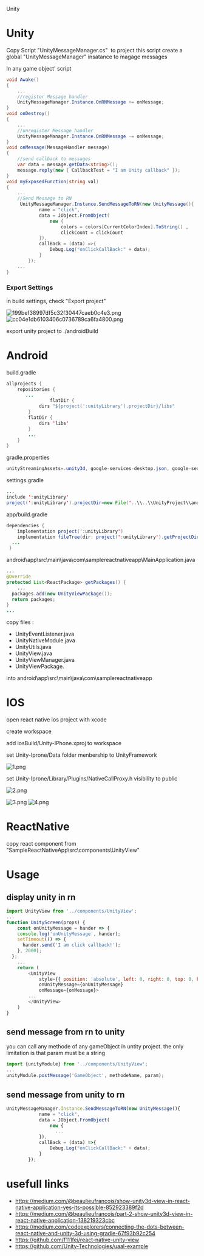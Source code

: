 Unity

# Unity

Copy Script "UnityMessageManager.cs"  to project
this script create a global "UnityMessageManager" insatance to magage messages

In any game object' script

```c#
void Awake()
{
    ...
    //register Message handler
    UnityMessageManager.Instance.OnRNMessage += onMessage;
}
void onDestroy()
{
    ...
    //unregister Message handler
    UnityMessageManager.Instance.OnRNMessage -= onMessage;
} 
void onMessage(MessageHandler message)
{
    //send callback to messages
    var data = message.getData<string>();
    message.reply(new { CallbackTest = "I am Unity callback" });
}
void myExposedFunction(string val)
{
    ...
    //Send Message to RN
     UnityMessageManager.Instance.SendMessageToRN(new UnityMessage(){
            name = "click",
            data = JObject.FromObject(
                new {
                    colors = colors[CurrentColorIndex].ToString() ,
                    clickCount = clickCount 
            }),
            callBack = (data) =>{
                Debug.Log("onClickCallBack:" + data);
            }
        });
    ...
}

```

### Export Settings

in build settings, check "Export project"

![199bef38997df5c32f30447caeb0c4e3.png](img/199bef38997df5c32f30447caeb0c4e3.png)![cc04e1db6103406c0736789ca6fa4800.png](img/cc04e1db6103406c0736789ca6fa4800.png)

export unity project to ./androidBuild

# Android

build.gradle

```java
allprojects {
    repositories {
       ... 
                flatDir {
            dirs "${project(':unityLibrary').projectDir}/libs"
        }
        flatDir {
            dirs 'libs'
        }
        ...
    }
}
```

gradle.properties

```java
unityStreamingAssets=.unity3d, google-services-desktop.json, google-services.json, GoogleService-Info.plist
```

settings.gradle

```java
...
include ':unityLibrary'
project(':unityLibrary').projectDir=new File('..\\..\\UnityProject\\androidBuild\\unityLibrary')

```

app/build.gradle

```java
dependencies {
    implementation project(':unityLibrary')
    implementation fileTree(dir: project(':unityLibrary').getProjectDir().toString() + ('\\libs'), include: ['*.jar'])
  ...
 }
```

android\\app\\src\\main\\java\\com\\samplereactnativeapp\\MainApplication.java

```java
...
@Override
protected List<ReactPackage> getPackages() {
    ...
  packages.add(new UnityViewPackage());
  return packages;
}
...
```

copy files :

- UnityEventListener.java
- UnityNativeModule.java
- UnityUtils.java
- UnityView.java
- UnityViewManager.java
- UnityViewPackage.

into android\\app\\src\\main\\java\\com\\samplereactnativeapp

# IOS
open react native ios project with xcode

create workspace

add iosBuild/Unity-IPhone.xproj to workspace

set Unity-Iprone/Data folder menbership to UnityFramework

![1.png](img/1.png)

set Unity-Iprone/Library/Plugins/NativeCallProxy.h visibility to public
 
![2.png](img/2.png)

![3.png](img/3.png)
![4.png](img/4.png)

# ReactNative

copy react component from "SampleReactNativeApp\\src\\components\\UnityView"

# Usage

## display unity in rn

```js
import UnityView from '../components/UnityView';
...
function UnityScreen(props) {
    const onUnityMessage = hander => {
    console.log('onUnityMessage', hander);
    setTimeout(() => {
      hander.send('I am click callback!');
    }, 2000);
  };
    ...
    return (
        <UnityView
      		style={{ position: 'absolute', left: 0, right: 0, top: 0, bottom: 0 }}
      		onUnityMessage={onUnityMessage}
      		onMessage={onMessage}>
      	...
        </UnityView>
    )
}
```

## send message from rn to unity

you can call any methode of any gameObject in untity project. the only limitation is that param must be a string

```js
import {unityModule} from '../components/UnityView';
...
unityModule.postMessage('GameObject', methodeName, param);
```

## send message from unity to rn

```js
UnityMessageManager.Instance.SendMessageToRN(new UnityMessage(){
            name = "click",
            data = JObject.FromObject(
                new {
                  ...
            }),
            callBack = (data) =>{
                Debug.Log("onClickCallBack:" + data);
            }
        });
```

# usefull links
- https://medium.com/@beaulieufrancois/show-unity3d-view-in-react-native-application-yes-its-possible-852923389f2d
- https://medium.com/@beaulieufrancois/part-2-show-unity3d-view-in-react-native-application-138219323cbc
- https://medium.com/codeexplorers/connecting-the-dots-between-react-native-and-unity-3d-using-gradle-67f93b92c254
- https://github.com/f111fei/react-native-unity-view
- https://github.com/Unity-Technologies/uaal-example
